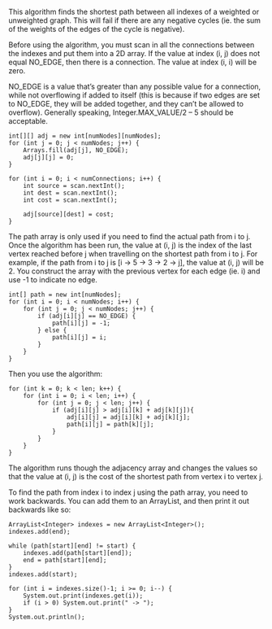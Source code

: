 This algorithm finds the shortest path between all indexes of a weighted or unweighted graph. This will fail if there are any negative cycles (ie. the sum of the weights of the edges of the cycle is negative).

Before using the algorithm, you must scan in all the connections between the indexes and put them into a 2D array. If the value at index (i, j) does not equal NO_EDGE, then there is a connection. The value at index (i, i) will be zero. 

NO_EDGE is a value that’s greater than any possible value for a connection, while not overflowing if added to itself (this is because if two edges are set to NO_EDGE, they will be added together, and they can’t be allowed to overflow). Generally speaking, Integer.MAX_VALUE/2 – 5 should be acceptable.

	int[][] adj = new int[numNodes][numNodes];
	for (int j = 0; j < numNodes; j++) {
		Arrays.fill(adj[j], NO_EDGE);
		adj[j][j] = 0;
	}

	for (int i = 0; i < numConnections; i++) {
		int source = scan.nextInt();
		int dest = scan.nextInt();
		int cost = scan.nextInt();
	
		adj[source][dest] = cost;
	}

The path array is only used if you need to find the actual path from i to j. Once the algorithm has been run, the value at (i, j) is the index of the last vertex reached before j when travelling on the shortest path from i to j. For example, if the path from i to j is [i -> 5 -> 3 -> 2 -> j], the value at (i, j) will be 2. You construct the array with the previous vertex for each edge (ie. i) and use -1 to indicate no edge.

	int[] path = new int[numNodes];
	for (int i = 0; i < numNodes; i++) {
		for (int j = 0; j < numNodes; j++) {
			if (adj[i][j] == NO_EDGE) {
				path[i][j] = -1;
			} else {
				path[i][j] = i;
			}
		}
	}

Then you use the algorithm:

	for (int k = 0; k < len; k++) {
		for (int i = 0; i < len; i++) {
			for (int j = 0; j < len; j++) {
				if (adj[i][j] > adj[i][k] + adj[k][j]){
					adj[i][j] = adj[i][k] + adj[k][j];
					path[i][j] = path[k][j];
				}
			}
		}
	}

The algorithm runs though the adjacency array and changes the values so that the value at (i, j) is the cost of the shortest path from vertex i to vertex j.

To find the path from index i to index j using the path array, you need to work backwards. You can add them to an ArrayList, and then print it out backwards like so:

	ArrayList<Integer> indexes = new ArrayList<Integer>();
	indexes.add(end);

	while (path[start][end] != start) {
		indexes.add(path[start][end]);
		end = path[start][end];
	}
	indexes.add(start);
	
	for (int i = indexes.size()-1; i >= 0; i--) {
		System.out.print(indexes.get(i));
		if (i > 0) System.out.print(" -> ");
	}
	System.out.println();
